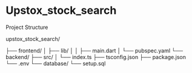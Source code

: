 # Upstox_stock_search
Project Structure

upstox_stock_search/

├── frontend/
│   ├── lib/
│   │   ├── main.dart
│   └── pubspec.yaml
└── backend/
    ├── src/
    │   └── index.ts
    ├── tsconfig.json
    ├── package.json
    └── .env
└── database/
    └── setup.sql
